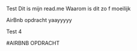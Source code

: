 
Test
Dit is mijn read.me
Waarom is dit zo f moeilijk


AirBnb opdracht yaayyyyy

Test 4

#AIRBNB OPDRACHT

